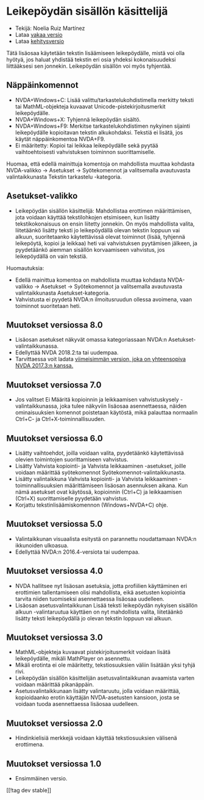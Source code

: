 # Leikepöydän sisällön käsittelijä #

*	Tekijä: Noelia Ruiz Martínez
*	Lataa [vakaa versio][1]
*	Lataa [kehitysversio][2]

Tätä lisäosaa käytetään tekstin lisäämiseen leikepöydälle, mistä voi olla
hyötyä, jos haluat yhdistää tekstin eri osia yhdeksi kokonaisuudeksi
liittääksesi sen jonnekin.  Leikepöydän sisällön voi myös tyhjentää.

## Näppäinkomennot ##
*	NVDA+Windows+C: Lisää valittu/tarkastelukohdistimella merkitty teksti tai
  MathML-objekteja kuvaavat Unicode-pistekirjoitusmerkit leikepöydälle.
*	NVDA+Windows+X: Tyhjennä leikepöydän sisältö.
*	NVDA+Windows+F9: Merkitse tarkastelukohdistimen nykyinen sijainti leikepöydälle kopioitavan tekstin alkukohdaksi. Tekstiä ei lisätä, jos käytät näppäinkomentoa NVDA+F9.
*	Ei määritetty: Kopioi tai leikkaa leikepöydälle sekä pyytää vaihtoehtoisesti vahvistuksen toiminnon suorittamiselle.

Huomaa, että edellä mainittuja komentoja on mahdollista muuttaa kohdasta
NVDA-valikko -> Asetukset -> Syötekomennot ja valitsemalla avautuvasta
valintaikkunasta Tekstin tarkastelu -kategoria.

## Asetukset-valikko ##
*	Leikepöydän sisällön käsittelijä: Mahdollistaa erottimen määrittämisen, jota voidaan käyttää tekstilohkojen etsimiseen, kun lisätty tekstikokonaisuus on ensin liitetty jonnekin.
On myös mahdollista valita, liitetäänkö lisätty teksti jo leikepöydällä olevan tekstin loppuun vai alkuun, suoritetaanko käytettävissä olevat toiminnot (lisää, tyhjennä leikepöytä, kopioi ja leikkaa) heti vai vahvistuksen pyytämisen jälkeen, ja pyydetäänkö aiemman sisällön korvaamiseen vahvistus, jos leikepöydällä on vain tekstiä.

Huomautuksia:

*	Edellä mainittua komentoa on mahdollista muuttaa kohdasta NVDA-valikko ->
  Asetukset -> Syötekomennot ja valitsemalla avautuvasta valintaikkunasta
  Asetukset-kategoria.
*	Vahvistusta ei pyydetä NVDA:n ilmoitusruudun ollessa avoimena, vaan
  toiminnot suoritetaan heti.

## Muutokset versiossa 8.0 ##

* Lisäosan asetukset näkyvät omassa kategoriassaan NVDA:n
  Asetukset-valintaikkunassa.
* Edellyttää NVDA 2018.2:ta tai uudempaa.
* Tarvittaessa voit ladata [viimeisimmän version, joka on yhteensopiva NVDA
  2017.3:n kanssa.][3]

## Muutokset versiossa 7.0

* Jos valitset Ei Määritä kopioinnin ja leikkaamisen vahvistuskysely
  -valintaikkunassa, joka tulee näkyviin lisäosaa asennettaessa, näiden
  ominaisuuksien komennot poistetaan käytöstä, mikä palauttaa normaalin
  Ctrl+C- ja Ctrl+X-toiminnallisuuden.

## Muutokset versiossa 6.0

*	 Lisätty vaihtoehdot, joilla voidaan valita, pyydetäänkö käytettävissä olevien toimintojen suorittamiseen vahvistus.
*	Lisätty Vahvista kopiointi- ja Vahvista leikkaaminen -asetukset, joille voidaan määrittää syötekomennot Syötekomennot-valintaikkunasta.
*	Lisätty valintaikkuna Vahvista kopiointi- ja Vahvista leikkaaminen -toiminnallisuuksien  määrittämiseen lisäosan asennuksen aikana. Kun nämä asetukset ovat käytössä, kopioinnin (Ctrl+C) ja leikkaamisen (Ctrl+X) suorittamiselle pyydetään vahvistus.
*	Korjattu tekstinlisäämiskomennon (Windows+NVDA+C) ohje.

## Muutokset versiossa 5.0 ##

*	Valintaikkunan visuaalista esitystä on parannettu noudattamaan NVDA:n
  ikkunoiden ulkoasua.
*	Edellyttää NVDA:n 2016.4-versiota tai uudempaa.

## Muutokset versiossa 4.0 ##
*	NVDA hallitsee nyt lisäosan asetuksia, jotta profiilien käyttäminen eri
  erottimien tallentamiseen olisi mahdollista, eikä asetusten kopiointia
  tarvita niiden tuomiseksi asennettaessa lisäosaa uudelleen.
*	Lisäosan asetusvalintaikkunan Lisää teksti leikepöydän nykyisen sisällön
  alkuun -valintaruutua käyttäen on nyt mahdollista valita, liitetäänkö
  lisätty teksti leikepöydällä jo olevan tekstin loppuun vai alkuun.

## Muutokset versiossa 3.0 ##
*	MathML-objekteja kuvaavat pistekirjoitusmerkit voidaan lisätä
  leikepöydälle, mikäli MathPlayer on asennettu.
*	Mikäli erotinta ei ole määritetty, tekstiosuuksien väliin lisätään yksi
  tyhjä rivi.
*	Leikepöydän sisällön käsittelijän asetusvalintaikkunan avaamista varten
  voidaan määrittää pikanäppäin.
*	Asetusvalintaikkunaan lisätty valintaruutu, jolla voidaan määrittää,
  kopioidaanko erotin käyttäjän NVDA-asetusten kansioon, josta se voidaan
  tuoda asennettaessa lisäosaa uudelleen.

## Muutokset versiossa 2.0 ##
*	Hindinkielisiä merkkejä voidaan käyttää tekstiosuuksien välisenä
  erottimena.

## Muutokset versiossa 1.0 ##
*	Ensimmäinen versio.


[[!tag dev stable]]

[1]: https://addons.nvda-project.org/files/get.php?file=ccd

[2]: https://addons.nvda-project.org/files/get.php?file=ccd-dev

[3]: https://addons.nvda-project.org/files/get.php?file=ccd-o
